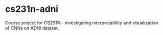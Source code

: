 # cs231n-adni
Course project for CS231N - investigating interpretability and visualization of CNNs on ADNI dataset.
